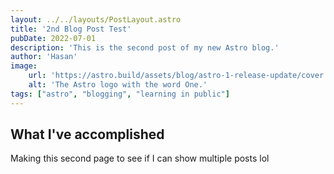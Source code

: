 ```yaml
---
layout: ../../layouts/PostLayout.astro
title: '2nd Blog Post Test'
pubDate: 2022-07-01
description: 'This is the second post of my new Astro blog.'
author: 'Hasan'
image:
    url: 'https://astro.build/assets/blog/astro-1-release-update/cover.jpeg' 
    alt: 'The Astro logo with the word One.'
tags: ["astro", "blogging", "learning in public"]
---
```

## What I've accomplished

Making this second page to see if I can show multiple posts lol